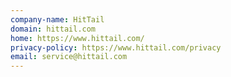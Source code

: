 ```yaml
---
company-name: HitTail
domain: hittail.com
home: https://www.hittail.com/
privacy-policy: https://www.hittail.com/privacy
email: service@hittail.com
---
```




